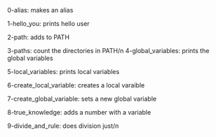 0-alias: makes an alias

1-hello_you: prints hello user

2-path: adds to PATH

3-paths: count the directories in PATH/n
4-global_variables: prints the global variables

5-local_variables: prints local variables

6-create_local_variable: creates a local varaible

7-create_global_variable: sets a new global variable

8-true_knowledge: adds a number with a variable

9-divide_and_rule: does division just/n
